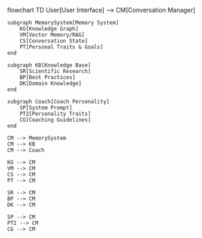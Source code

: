 flowchart TD
    User[User Interface] --> CM[Conversation Manager]
    
    subgraph MemorySystem[Memory System]
        KG[Knowledge Graph]
        VM[Vector Memory/RAG]
        CS[Conversation State]
        PT[Personal Traits & Goals]
    end

    subgraph KB[Knowledge Base]
        SR[Scientific Research]
        BP[Best Practices]
        DK[Domain Knowledge]
    end

    subgraph Coach[Coach Personality]
        SP[System Prompt]
        PT2[Personality Traits]
        CG[Coaching Guidelines]
    end

    CM --> MemorySystem
    CM --> KB
    CM --> Coach
    
    KG --> CM
    VM --> CM
    CS --> CM
    PT --> CM
    
    SR --> CM
    BP --> CM
    DK --> CM
    
    SP --> CM
    PT2 --> CM
    CG --> CM